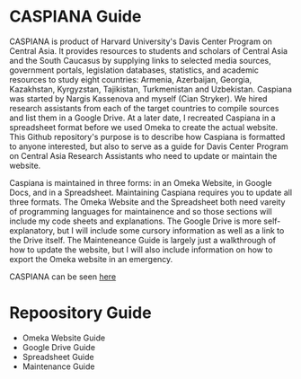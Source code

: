 # CASPIANA Guide
CASPIANA is product of Harvard University's Davis Center Program on Central Asia. It provides resources to students and scholars of Central Asia and the South Caucasus by supplying links to selected media sources, government portals, legislation databases, statistics, and academic resources to study eight countries: Armenia, Azerbaijan, Georgia, Kazakhstan, Kyrgyzstan, Tajikistan, Turkmenistan and Uzbekistan. Caspiana was started by Nargis Kassenova and myself (Cian Stryker). We hired research assistants from each of the target countries to compile sources and list them in a Google Drive. At a later date, I recreated Caspiana in a spreadsheet format before we used Omeka to create the actual website. This Github repository's purpose is to describe how Caspiana is formatted to anyone interested, but also to serve as a guide for Davis Center Program on Central Asia Research Assistants who need to update or maintain the website. 

Caspiana is maintained in three forms: in an Omeka Website, in Google Docs, and in a Spreadsheet. Maintaining Caspiana requires you to update all three formats. The Omeka Website and the Spreadsheet both need vareity of programming languages for maintainence and so those sections will include my code sheets and explanations. The Google Drive is more self-explanatory, but I will include some cursory information as well as a link to the Drive itself. The Mainteneance Guide is largely just a walkthrough of how to update the website, but I will also include information on how to export the Omeka website in an emergency. 

CASPIANA can be seen [here](https://caspiana.omeka.fas.harvard.edu/)

# Repoository Guide
- Omeka Website Guide
- Google Drive Guide
- Spreadsheet Guide
- Maintenance Guide 

